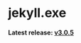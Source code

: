 jekyll.exe
==========

**Latest release: [v3.0.5](https://github.com/altbdoor/jekyll-exe/releases/tag/stable-v3.0.5)**
